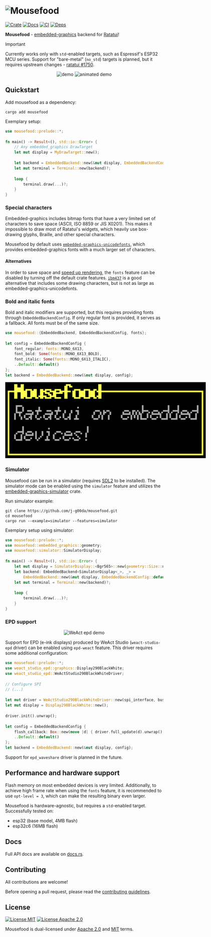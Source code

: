 # ![Mousefood](https://github.com/j-g00da/mousefood/blob/599f1026d37c8d6308a6df64a234dbefaedc0c6f/assets/logo/mousefood.svg?raw=true)

[![Crate](https://img.shields.io/crates/v/mousefood?logo=rust&style=flat-square&color=ebe94f)](https://crates.io/crates/mousefood)
[![Docs](https://img.shields.io/docsrs/mousefood?logo=rust&style=flat-square)](https://docs.rs/mousefood)
[![CI](https://img.shields.io/github/actions/workflow/status/j-g00da/mousefood/ci.yml?style=flat-square&logo=github)](https://github.com/j-g00da/mousefood/blob/main/.github/workflows/ci.yml)
[![Deps](https://deps.rs/crate/mousefood/latest/status.svg?style=flat-square)](https://deps.rs/crate/mousefood)

**Mousefood** - [embedded-graphics](https://crates.io/crates/embedded-graphics) backend
for [Ratatui](https://crates.io/crates/ratatui)!

> [!IMPORTANT]  
> Currently works only with `std`-enabled targets,
> such as Espressif's ESP32 MCU series.
> Support for "bare-metal" (`no_std`) targets is planned,
> but it requires upstream changes - [ratatui #1750](https://github.com/ratatui/ratatui/issues/1750).

<div align="center">

![demo](https://github.com/j-g00da/mousefood/blob/599f1026d37c8d6308a6df64a234dbefaedc0c6f/assets/demo.jpg?raw=true)
![animated demo](https://github.com/j-g00da/mousefood/blob/599f1026d37c8d6308a6df64a234dbefaedc0c6f/assets/demo.gif?raw=true)

</div>

## Quickstart

Add mousefood as a dependency:

```shell
cargo add mousefood
```

Exemplary setup:

```rust
use mousefood::prelude::*;

fn main() -> Result<(), std::io::Error> {
    // Any embedded_graphics DrawTarget
    let mut display = MyDrawTarget::new();
    
    let backend = EmbeddedBackend::new(&mut display, EmbeddedBackendConfig::default());
    let mut terminal = Terminal::new(backend)?;

    loop {
        terminal.draw(...)?;
    }
}
```

### Special characters

Embedded-graphics includes bitmap fonts that have a very limited
set of characters to save space (ASCII, ISO 8859 or JIS X0201).
This makes it impossible to draw most of Ratatui's widgets,
which heavily use box-drawing glyphs, Braille,
and other special characters.

Mousefood by default uses [`embedded-graphics-unicodefonts`](https://crates.io/crates/embedded-graphics-unicodefonts),
which provides embedded-graphics fonts with a much larger set of characters.

#### Alternatives

In order to save space and [speed up rendering](#performance-and-hardware-support),
the `fonts` feature can be disabled by turning off the default crate features.
[`ibm437`](https://crates.io/crates/ibm437) is a good alternative that includes
some drawing characters, but is not as large as embedded-graphics-unicodefonts.

### Bold and italic fonts

Bold and italic modifiers are supported, but this requires providing fonts
through `EmbeddedBackendConfig`.
If only regular font is provided, it serves as a fallback.
All fonts must be of the same size.

```rust
use mousefood::{EmbeddedBackend, EmbeddedBackendConfig, fonts};

let config = EmbeddedBackendConfig {
    font_regular: fonts::MONO_6X13,
    font_bold: Some(fonts::MONO_6X13_BOLD),
    font_italic: Some(fonts::MONO_6X13_ITALIC),
    ..Default::default()
};
let backend = EmbeddedBackend::new(&mut display, config);
```

<div align="center">
<img alt="Bold and Italic fonts"
     src="https://github.com/j-g00da/mousefood/blob/6640da9402794ea8f9370e0dc2b4bd1ebf2c6356/assets/bold_italic.png?raw=true"
     style="max-width: 640px"/>
</div>

### Simulator

Mousefood can be run in a simulator
(requires [SDL2](https://wiki.libsdl.org/SDL2/Installation) to be installed).
The simulator mode can be enabled using the `simulator` feature and utilizes the
[embedded-graphics-simulator](https://crates.io/crates/embedded-graphics-simulator)
crate.

Run simulator example:

```shell
git clone https://github.com/j-g00da/mousefood.git
cd mousefood
cargo run --example=simulator --features=simulator
```

Exemplary setup using simulator:

```rust
use mousefood::prelude::*;
use mousefood::embedded_graphics::geometry;
use mousefood::simulator::SimulatorDisplay;

fn main() -> Result<(), std::io::Error> {
    let mut display = SimulatorDisplay::<Bgr565>::new(geometry::Size::new(128, 64));
    let backend: EmbeddedBackend<SimulatorDisplay<_>, _> =
        EmbeddedBackend::new(&mut display, EmbeddedBackendConfig::default());
    let mut terminal = Terminal::new(backend)?;

    loop {
        terminal.draw(...)?;
    }
}
```

### EPD support

<div align="center">

![WeAct epd demo](https://github.com/j-g00da/mousefood/blob/fa70cdd46567a51895caf10c44fff4104602e880/assets/epd-weact.jpg?raw=true)

</div>

Support for EPD (e-ink displays) produced by WeAct Studio
(`weact-studio-epd` driver) can be enabled using `epd-weact` feature.
This driver requires some additional configuration:

```rust
use mousefood::prelude::*;
use weact_studio_epd::graphics::Display290BlackWhite;
use weact_studio_epd::WeActStudio290BlackWhiteDriver;

// Configure SPI
// (...)

let mut driver = WeActStudio290BlackWhiteDriver::new(spi_interface, busy, rst, delay);
let mut display = Display290BlackWhite::new();

driver.init().unwrap();

let config = EmbeddedBackendConfig {
    flush_callback: Box::new(move |d| { driver.full_update(d).unwrap(); }),
    ..Default::default()
};
let backend = EmbeddedBackend::new(&mut display, config);
```

Support for `epd_waveshare` driver is planned in the future.

## Performance and hardware support

Flash memory on most embedded devices is very limited. Additionally,
to achieve high frame rate when using the `fonts` feature,
it is recommended to use `opt-level = 3`,
which can make the resulting binary even larger.

Mousefood is hardware-agnostic, but requires a `std`-enabled target.
Successfully tested on:

- esp32 (base model, 4MB flash)
- esp32c6 (16MB flash)

## Docs

Full API docs are available on [docs.rs](https://docs.rs/mousefood).

## Contributing

All contributions are welcome!

Before opening a pull request, please read the [contributing guidelines](./CONTRIBUTING.md).

## License

[![License MIT](https://img.shields.io/badge/License-MIT-yellow.svg?style=flat-square&color=8d97b3)](LICENSE-MIT)
[![License Apache 2.0](https://img.shields.io/badge/License-Apache%202.0-blue.svg?style=flat-square&color=8d97b3)](LICENSE-APACHE)

Mousefood is dual-licensed under
[Apache 2.0](LICENSE-APACHE) and [MIT](LICENSE-MIT) terms.
